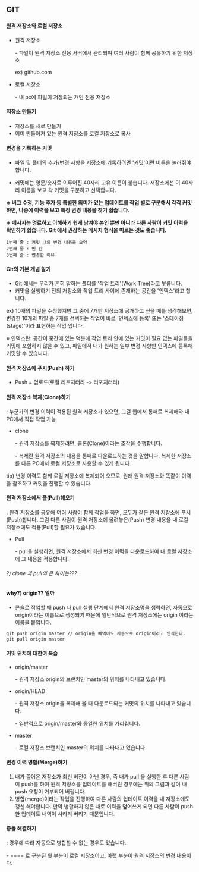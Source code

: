 ## GIT

#### 원격 저장소와 로컬 저장소

- 원격 저장소

  \- 파일이 원격 저장소 전용 서버에서 관리되며 여러 사람이 함께 공유하기 위한 저장소

  ex) github.com

- 로컬 저장소

  \- 내 pc에 파일이 저장되는 개인 전용 저장소



#### 저장소 만들기

- 저장소를 새로 만들기
- 이미 만들어져 있는 원격 저장소를 로컬 저장소로 복사



#### 변경을 기록하는 커밋

- 파일 및 폴더의 추가/변경 사항을 저장소에 기록하려면 '커밋'이란 버튼을 눌러줘야 합니다.

- 커밋에는 영문/숫자로 이루어진 40자리 고유 이름이 붙습니다. 저장소에선 이 40자리 이름을 보고 각 커밋을 구분하고 선택합니다.

**※ 버그 수정, 기능 추가 등 특별한 의미가 있는 업데이트를 작업 별로 구분해서 각각 커밋하면, 나중에 이력을 보고 특정 변경 내용을 찾기 쉽습니다.**

**※ 메시지는 명료하고 이해하기 쉽게 남겨야 본인 뿐만 아니라 다른 사람이 커밋 이력을 확인하기 쉽습니다.  Git 에서 권장하는 메시지 형식을 따르는 것도 좋습니다.**

```
1번째 줄 : 커밋 내의 변경 내용을 요약
2번째 줄 : 빈 칸
3번째 줄 : 변경한 이유
```



#### Git의 기본 개념 알기

- Git 에서는 우리가 흔히 말하는 폴더를 '작업 트리'(Work Tree)라고 부릅니다. 
- 커밋을 실행하기 전의 저장소와 작업 트리 사이에 존재하는 공간을 '인덱스'라고 합니다.

ex) 10개의 파일을 수정했지만 그 중에 7개만 저장소에 공개하고 싶을 때를 생각해보면, 변경한 10개의 파일 중 7개를 선택하는 작업이 바로 '인덱스에 등록' 또는 '스테이징(stage)'이라 표현하는 작업 입니다.

※ 인덱스란: 공간이 중간에 있는 덕분에 작업 트리 안에 있는 커밋이 필요 없는 파일들을 커밋에 포함하지 않을 수 있고, 파일에서 내가 원하는 일부 변경 사항만 인덱스에 등록해 커밋할 수 있습니다.



#### 원격 저장소에 푸시(Push) 하기

- Push = 업로드(로컬 리포지터리 -> 리포지터리)



#### 원격 저장소 복제(Clone)하기

: 누군가의 변경 이력이 적용된 원격 저장소가 있으면, 그걸 웹에서 통째로 복제해와 내 PC에서 직접 작업 가능

- clone

  \- 원격 저장소를 복제하려면, 클론(Clone)이라는 조작을 수행합니다.

  \- 복제란 원격 저장소의 내용을 통째로 다운로드하는 것을 말합니다. 복제한 저장소를 다른 PC에서 로컬 저장소로 사용할 수 있게 됩니다.

tip) 변경 이력도 함께 로컬 저장소에 복제되어 오므로, 원래 원격 저장소와 똑같이 이력을 참조하고 커밋을 진행할 수 있습니다.



#### 원격 저장소에서 풀(Pull)해오기

: 원격 저장소를 공유해 여러 사람이 함께 작업을 하면, 모두가 같은 원격 저장소에 푸시(Push)합니다. 그럼 다른 사람이 원격 저장소에 올려놓은(Push) 변경 내용을 내 로컬 저장소에도 적용(Pull)할 필요가 있습니다.

- Pull

  \- pull을 실행하면, 원격 저장소에서 최신 변경 이력을 다운로드하여 내 로컬 저장소에 그 내용을 적용합니다.

###### ?) clone 과 pull의 큰 차이는???



#### why?) origin?? 일까

- 콘솔로 작업할 때 push 나 pull 실행 단계에서 원격 저장소명을 생략하면, 자동으로 origin이라는 이름으로 생성되기 때문에 일반적으로 원격 저장소에는 origin 이라는 이름을 붙입니다.

```cmd
git push origin master // origin을 빼먹어도 자동으로 origin이라고 인식한다.
git pull origin master
```



#### 커밋 위치에 대한여 복습

- origin/master

  \- 원격 저장소 origin의 브랜치인 master의 위치를 나타내고 있습니다.

- origin/HEAD

  \- 원격 저장소 origin을 복제해 올 때 다운로드되는 커밋의 위치를 나타내고 있습니다.

  \- 일반적으로 origin/master와 동일한 위치를 가리킵니다.

- master

  \- 로컬 저장소 브랜치인 master의 위치를 나타내고 있습니다.



#### 변경 이력 병합(Merge)하기

1. 내가 끌어온 저장소가 최신 버전이 아닌 경우, 즉 내가 pull 을 실행한 후 다른 사람이 push를 하여 원격 저장소를 업데이트를 해버린 경우에는 위의 그림과 같이 내 push 요청이 거부되어 버립니다.
2. 병합(merge)이라는 작업을 진행하여 다른 사람의 업데이트 이력을 내 저장소에도 갱신 해야합니다. 만약 병합하지 않은 채로 이력을 덮어쓰게 되면 다른 사람이 push한 업데이트 내역이 사라져 버리기 때문입니다.



#### 충돌 해결하기

: 경우에 따라 자동으로 병합할 수 없는 경우도 있습니다.

\- ==== 로 구분된 윗 부분이 로컬 저장소이고, 아랫 부분이 원격 저장소의 변경 내용이다.